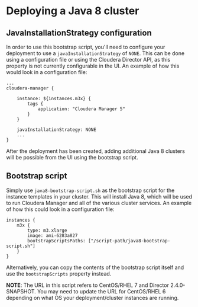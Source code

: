 # Deploying a Java 8 cluster

## JavaInstallationStrategy configuration

In order to use this bootstrap script, you'll need to configure your deployment to use a
`javaInstallationStrategy` of `NONE`. This can be done using a configuration file or using the
Cloudera Director API, as this property is not currently configurable in the UI.
An example of how this would look in a configuration file:

```
...
cloudera-manager {

    instance: ${instances.m3x} {
        tags {
            application: "Cloudera Manager 5"
        }
    }

    javaInstallationStrategy: NONE
    ...
}
```

After the deployment has been created, adding additional Java 8 clusters will be possible from
the UI using the bootstrap script.

## Bootstrap script

Simply use `java8-bootstrap-script.sh` as the bootstrap script for the instance templates
in your cluster.  This will install Java 8, which will be used to run Cloudera Manager and all
of the various cluster services. An example of how this could look in a configuration file:

```
instances {
    m3x {
        type: m3.xlarge
        image: ami-6283a827
        bootstrapScriptsPaths: ["/script-path/java8-bootstrap-script.sh"]
    }
}
```

Alternatively, you can copy the contents of the bootstrap script itself and use the `bootstrapScripts`
property instead.

**NOTE**: The URL in this script refers to CentOS/RHEL 7 and Director 2.4.0-SNAPSHOT. You may need to update the URL
for CentOS/RHEL 6 depending on what OS your deployment/cluster instances are running.
